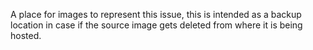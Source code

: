 A place for images to represent this issue, this is intended as a backup location in case if the source image gets deleted from where it is being hosted.
